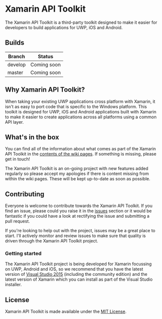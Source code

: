 Xamarin API Toolkit
===========

The Xamarin API Toolkit is a third-party toolkit designed to make it easier for developers to build applications for UWP, iOS and Android.

## <a id="build">Builds</a>

| Branch | Status |
| ------ | ------ |
| develop | Coming soon |
| master | Coming soon |

## <a id="about">Why Xamarin API Toolkit?</a>
When taking your existing UWP applications cross platform with Xamarin, it isn't as easy to port code that is specific to the Windows platform. This toolkit is designed for UWP, iOS and Android applications built with Xamarin to make it easier to create applications across all platforms using a common API layer.

## <a id="features">What's in the box</a>
You can find all of the information about what comes as part of the Xamarin API Toolkit in the [contents of the wiki pages](https://github.com/jamesmcroft/Xamarin-API-Toolkit/wiki). If something is missing, please get in touch!

The Xamarin API Toolkit is an on-going project with new features added regularly so please accept my apologies if there is content missing from within the wiki pages. These will be kept up-to-date as soon as possible.

## <a id="contributing">Contributing</a>
Everyone is welcome to contribute towards the Xamarin API Toolkit. If you find an issue, please could you raise it in the [issues](https://github.com/jamesmcroft/Xamarin-API-Toolkit/issues) section or it would be fantastic if you could have a look at rectifying the issue and submitting a pull request. 

If you're looking to help out with the project, issues may be a great place to start. I'll actively monitor and review issues to make sure that quality is driven through the Xamarin API Toolkit project.

### Getting started
The Xamarin API Toolkit project is being developed for Xamarin focussing on UWP, Android and iOS, so we recommend that you have the latest version of [Visual Studio 2015](https://www.visualstudio.com/?Wt.mc_id=DX_MVP5001534) (including the community edition) and the latest version of Xamarin which you can install as part of the Visual Studio installer.

## <a id="license">License</a>
Xamarin API Toolkit is made available under the [MIT License](LICENSE). 